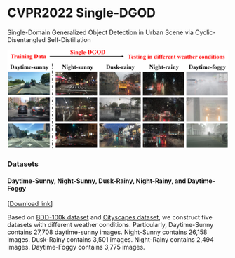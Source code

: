 # CVPR2022 Single-DGOD
Single-Domain Generalized Object Detection in Urban Scene via Cyclic-Disentangled Self-Distillation

![shapenet_illuminants](Single-DGOD.png)

### Datasets

#### Daytime-Sunny, Night-Sunny, Dusk-Rainy, Night-Rainy, and Daytime-Foggy
[[Download link](https://drive.google.com/drive/folders/1IIUnUrJrvFgPzU8D6KtV0CXa8k1eBV9B?usp=sharing)]

Based on [BDD-100k dataset](https://bdd-data.berkeley.edu) and [Cityscapes dataset](https://www.cityscapes-dataset.com), we construct five datasets with different weather conditions. Particularly, Daytime-Sunny contains 27,708 daytime-sunny images. Night-Sunny contains 26,158 images. Dusk-Rainy contains 3,501 images. Night-Rainy contains 2,494 images. Daytime-Foggy contains 3,775 images.
